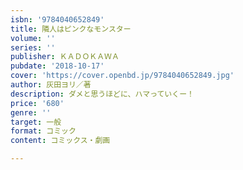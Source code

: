 ```yaml
---
isbn: '9784040652849'
title: 隣人はピンクなモンスター
volume: ''
series: ''
publisher: ＫＡＤＯＫＡＷＡ
pubdate: '2018-10-17'
cover: 'https://cover.openbd.jp/9784040652849.jpg'
author: 灰田ヨリ／著
description: ダメと思うほどに、ハマっていくー！
price: '680'
genre: ''
target: 一般
format: コミック
content: コミックス・劇画

---
```

